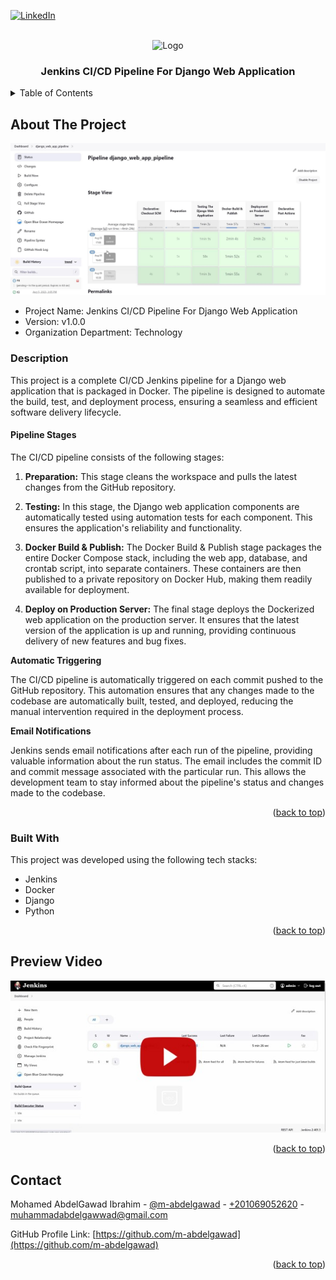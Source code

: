 <!-- PROJECT SHIELDS -->
<!--
*** I'm using markdown "reference style" links for readability.
*** Reference links are enclosed in brackets [ ] instead of parentheses ( ).
*** See the bottom of this document for the declaration of the reference variables
*** for contributors-url, forks-url, etc. This is an optional, concise syntax you may use.
*** https://www.markdownguide.org/basic-syntax/#reference-style-links
-->

<a name="readme-top"></a>

[![LinkedIn][linkedin-shield]][linkedin-url]



<!-- PROJECT LOGO -->
<br />
<div align="center">
    <img src="images/logo.png" alt="Logo" width="80" height="80">

  <h3 align="center">Jenkins CI/CD Pipeline For Django Web Application</h3>

</div>



<!-- TABLE OF CONTENTS -->
<details>
  <summary>Table of Contents</summary>
  <ol>
    <li><a href="#about-the-project">About The Project</a></li>
    <li><a href="#preview-video">Preview Video</a></li>
    <li><a href="#contact">Contact</a></li>
  </ol>
</details>

<!-- ABOUT THE PROJECT -->
## About The Project

<img src="readme_files/cover.jpg" alt="Cover Image">

* Project Name: Jenkins CI/CD Pipeline For Django Web Application
* Version: v1.0.0
* Organization Department: Technology

### Description

This project is a complete CI/CD Jenkins pipeline for a Django web 
application that is packaged in Docker. 
The pipeline is designed to automate the build, test, 
and deployment process, ensuring a seamless and efficient 
software delivery lifecycle.

#### Pipeline Stages
The CI/CD pipeline consists of the following stages:

1. **Preparation:** This stage cleans the workspace and pulls the latest 
changes from the GitHub repository.

2. **Testing:** In this stage, the Django web application components are 
automatically tested using automation tests for each component. 
This ensures the application's reliability and functionality.

3. **Docker Build & Publish:**
The Docker Build & Publish stage packages the entire Docker Compose stack, 
including the web app, database, and crontab script, into separate containers. 
These containers are then published to a private repository on Docker Hub, 
making them readily available for deployment.

4. **Deploy on Production Server:** The final stage deploys the Dockerized 
web application on the production server. It ensures that the latest 
version of the application is up and running, providing continuous 
delivery of new features and bug fixes.

**Automatic Triggering**

The CI/CD pipeline is automatically triggered on each commit pushed to the 
GitHub repository. This automation ensures that any changes made to 
the codebase are automatically built, tested, and deployed, reducing 
the manual intervention required in the deployment process.

**Email Notifications**

Jenkins sends email notifications after each run of the pipeline, 
providing valuable information about the run status. The email includes 
the commit ID and commit message associated with the particular run. 
This allows the development team to stay informed about the pipeline's 
status and changes made to the codebase.

<p align="right">(<a href="#readme-top">back to top</a>)</p>

### Built With

This project was developed using the following tech stacks:

* Jenkins
* Docker
* Django
* Python

<p align="right">(<a href="#readme-top">back to top</a>)</p>

<!-- Preview Video -->
## Preview Video
[![Click Me](readme_files/video_cover.jpg)](https://youtu.be/xA9XW3lgm90)
<p align="right">(<a href="#readme-top">back to top</a>)</p>

<!-- CONTACT -->
## Contact

Mohamed AbdelGawad Ibrahim - [@m-abdelgawad](https://www.linkedin.com/in/m-abdelgawad/) - <a href="tel:+201069052620">+201069052620</a> - muhammadabdelgawwad@gmail.com

GitHub Profile Link: [https://github.com/m-abdelgawad](https://github.com/m-abdelgawad)

<p align="right">(<a href="#readme-top">back to top</a>)</p>


<!-- MARKDOWN LINKS & IMAGES -->
<!-- https://www.markdownguide.org/basic-syntax/#reference-style-links -->
[linkedin-shield]: https://img.shields.io/badge/-LinkedIn-black.svg?style=for-the-badge&logo=linkedin&colorB=555
[linkedin-url]: https://www.linkedin.com/in/m-abdelgawad/
